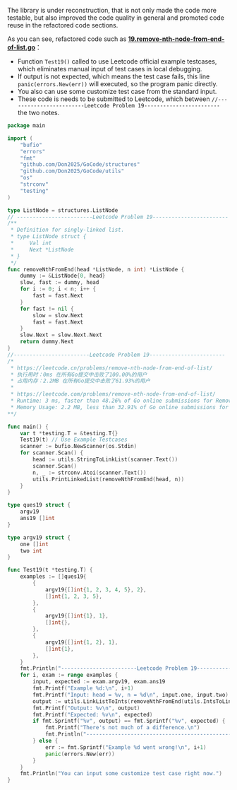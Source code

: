 The library is under reconstruction, that is not only made the code more testable, but also improved the code quality in general and promoted code reuse in the refactored code sections.

As you can see, refactored code such as [**19.remove-nth-node-from-end-of-list.go**](https://github.com/Don2025/GoCode/blob/master/LeetCode/problems/19.remove-nth-node-from-end-of-list.go)：

- Function `Test19()` called to use Leetcode official example testcases, which eliminates manual input of test cases in local debugging.
- If output is not expected, which means the test case fails, this line `panic(errors.New(err))` will executed, so the program panic directly.
- You also can use some customize test case from the standard input.
- These code is needs to be submitted to Leetcode, which between `//------------------------Leetcode Problem 19------------------------` the two notes.

```go
package main

import (
	"bufio"
	"errors"
	"fmt"
	"github.com/Don2025/GoCode/structures"
	"github.com/Don2025/GoCode/utils"
	"os"
	"strconv"
	"testing"
)

type ListNode = structures.ListNode
// ------------------------Leetcode Problem 19------------------------
/**
 * Definition for singly-linked list.
 * type ListNode struct {
 *     Val int
 *     Next *ListNode
 * }
 */
func removeNthFromEnd(head *ListNode, n int) *ListNode {
	dummy := &ListNode{0, head}
	slow, fast := dummy, head
	for i := 0; i < n; i++ {
		fast = fast.Next
	}
	for fast != nil {
		slow = slow.Next
		fast = fast.Next
	}
	slow.Next = slow.Next.Next
	return dummy.Next
}
//------------------------Leetcode Problem 19------------------------
/*
 * https://leetcode.cn/problems/remove-nth-node-from-end-of-list/
 * 执行用时：0ms 在所有Go提交中击败了100.00%的用户
 * 占用内存：2.2MB 在所有Go提交中击败了61.93%的用户
 *
 * https://leetcode.com/problems/remove-nth-node-from-end-of-list/
 * Runtime: 3 ms, faster than 48.26% of Go online submissions for Remove Nth Node From End of List.
 * Memory Usage: 2.2 MB, less than 32.91% of Go online submissions for Remove Nth Node From End of List.
**/

func main() {
	var t *testing.T = &testing.T{}
	Test19(t) // Use Example Testcases
	scanner := bufio.NewScanner(os.Stdin)
	for scanner.Scan() {
		head := utils.StringToLinkList(scanner.Text())
		scanner.Scan()
		n, _ := strconv.Atoi(scanner.Text())
		utils.PrintLinkedList(removeNthFromEnd(head, n))
	}
}

type ques19 struct {
	argv19
	ans19 []int
}

type argv19 struct {
	one []int
	two int
}

func Test19(t *testing.T) {
	examples := []ques19{
		{
			argv19{[]int{1, 2, 3, 4, 5}, 2},
			[]int{1, 2, 3, 5},
		},
		{
			argv19{[]int{1}, 1},
			[]int{},
		},
		{
			argv19{[]int{1, 2}, 1},
			[]int{1},
		},
	}
	fmt.Println("------------------------Leetcode Problem 19------------------------")
	for i, exam := range examples {
		input, expected := exam.argv19, exam.ans19
		fmt.Printf("Example %d:\n", i+1)
		fmt.Printf("Input: head = %v, n = %d\n", input.one, input.two)
		output := utils.LinkListToInts(removeNthFromEnd(utils.IntsToLinkList(input.one), input.two))
		fmt.Printf("Output: %v\n", output)
		fmt.Printf("Expected: %v\n", expected)
		if fmt.Sprintf("%v", output) == fmt.Sprintf("%v", expected) {
			fmt.Printf("There's not much of a difference.\n")
			fmt.Println("-------------------------------------------------------------------")
		} else {
			err := fmt.Sprintf("Example %d went wrong!\n", i+1)
			panic(errors.New(err))
		}
	}
	fmt.Println("You can input some customize test case right now.")
}
```